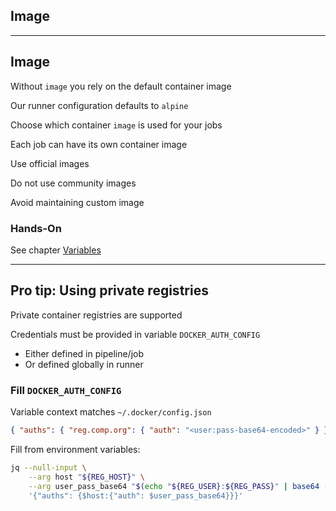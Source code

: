 <!-- .slide: id="gitlab_image" class="vertical-center" -->

<i class="fa-duotone fa-layer-group fa-8x fa-duotone-colors" style="float: right; color: grey;"></i>

## Image

---

## Image

Without `image` you rely on the default container image

Our runner configuration defaults to `alpine` [<i class="fa-brands fa-docker"></i>](https://hub.docker.com/_/alpine) [<i class="fa-duotone fa-globe fa-duotone-colors"></i>](https://alpinelinux.org/)

Choose which container `image` [](https://docs.gitlab.com/ee/ci/yaml/#image) is used for your jobs

Each job can have its own container image

Use official images [<i class="fa-brands fa-docker"></i>](https://hub.docker.com/search?q=&image_filter=official)

Do not use community images 

Avoid maintaining custom image

### Hands-On

See chapter [Variables](/hands-on/2023-11-30/040_image/exercise/)

---

## Pro tip: Using private registries

Private container registries are supported [](https://docs.gitlab.com/ee/ci/docker/using_docker_images.html#access-an-image-from-a-private-container-registry)

Credentials must be provided in variable `DOCKER_AUTH_CONFIG` [](https://docs.gitlab.com/ee/ci/docker/using_docker_images.html#use-statically-defined-credentials)

- Either defined in pipeline/job
- Or defined globally in runner

### Fill `DOCKER_AUTH_CONFIG`

Variable context matches `~/.docker/config.json`

```json
{ "auths": { "reg.comp.org": { "auth": "<user:pass-base64-encoded>" } } }
```

Fill from environment variables:

```bash
jq --null-input \
    --arg host "${REG_HOST}" \
    --arg user_pass_base64 "$(echo "${REG_USER}:${REG_PASS}" | base64 -w0)" \
    '{"auths": {$host:{"auth": $user_pass_base64}}}'
```

